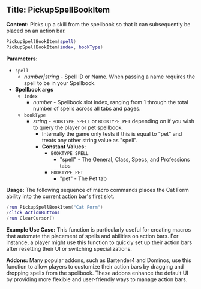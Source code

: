 ## Title: PickupSpellBookItem

**Content:**
Picks up a skill from the spellbook so that it can subsequently be placed on an action bar.
```lua
PickupSpellBookItem(spell)
PickupSpellBookItem(index, bookType)
```

**Parameters:**
- `spell`
  - *number|string* - Spell ID or Name. When passing a name requires the spell to be in your Spellbook.
- **Spellbook args**
  - `index`
    - *number* - Spellbook slot index, ranging from 1 through the total number of spells across all tabs and pages.
  - `bookType`
    - *string* - `BOOKTYPE_SPELL` or `BOOKTYPE_PET` depending on if you wish to query the player or pet spellbook.
      - Internally the game only tests if this is equal to "pet" and treats any other string value as "spell".
      - **Constant Values:**
        - `BOOKTYPE_SPELL`
          - "spell" - The General, Class, Specs, and Professions tabs
        - `BOOKTYPE_PET`
          - "pet" - The Pet tab

**Usage:**
The following sequence of macro commands places the Cat Form ability into the current action bar's first slot.
```lua
/run PickupSpellBookItem("Cat Form")
/click ActionButton1
/run ClearCursor()
```

**Example Use Case:**
This function is particularly useful for creating macros that automate the placement of spells and abilities on action bars. For instance, a player might use this function to quickly set up their action bars after resetting their UI or switching specializations.

**Addons:**
Many popular addons, such as Bartender4 and Dominos, use this function to allow players to customize their action bars by dragging and dropping spells from the spellbook. These addons enhance the default UI by providing more flexible and user-friendly ways to manage action bars.